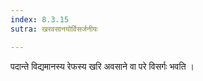 ```yaml
---
index: 8.3.15
sutra: खरवसानयोर्विसर्जनीयः

---
```

पदान्ते विद्यमानस्य रेफस्य खरि अवसाने वा परे विसर्गः भवति । 
